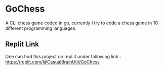 # GoChess
 A CLI chess game coded in go, currently I try to code a chess game in 10 different programming languages.

## Replit Link
One can find this project on repl.it under following link : https://replit.com/@CasualBrainUtil/GoChess